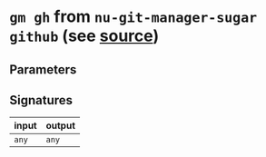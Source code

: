 # `gm gh` from `nu-git-manager-sugar github` (see [source](https://github.com/amtoine/nu-git-manager/blob/main/pkgs/nu-git-manager-sugar/nu-git-manager-sugar/github.nu#L64))




## Parameters


## Signatures
| input | output |
| ----- | ------ |
| `any` | `any`  |
